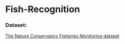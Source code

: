 # Fish-Recognition
### Dataset:
[The Nature Conservancy Fisheries Monitoring dataset](https://www.kaggle.com/c/the-nature-conservancy-fisheries-monitoring/data)

